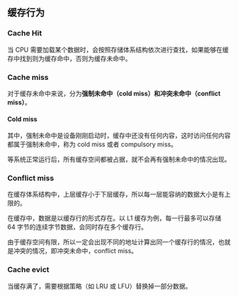 ## 缓存行为

### Cache Hit

当 CPU 需要加载某个数据时，会按照存储体系结构依次进行查找，如果能够在缓存中找到则为缓存命中，否则为缓存未命中。

### Cache miss

对于缓存未命中来说，分为**强制未命中（cold miss）**和**冲突未命中（conflict miss）**。

#### Cold miss

其中，强制未命中是设备刚刚启动时，缓存中还没有任何内容，这时访问任何内容都属于强制未命中，称为 cold miss 或者 compulsory miss。

等系统正常运行后，所有缓存空间都被占据，就不会再有强制未命中的情况出现。

### Conflict miss

在缓存体系结构中，上层缓存小于下层缓存，所以每一层能容纳的数据大小是有上限的。

在缓存中，数据是以缓存行的形式存在。以 L1 缓存为例，每一行最多可以存储 64 字节的连续字节数据，会同时存在多个缓存行。

由于缓存空间有限，所以一定会出现不同的地址计算出同一个缓存行的情况，也就是冲突的情况，即冲突未命中，conflict miss。

### Cache evict

当缓存满了，需要根据策略（如 LRU 或 LFU）替换掉一部分数据。

